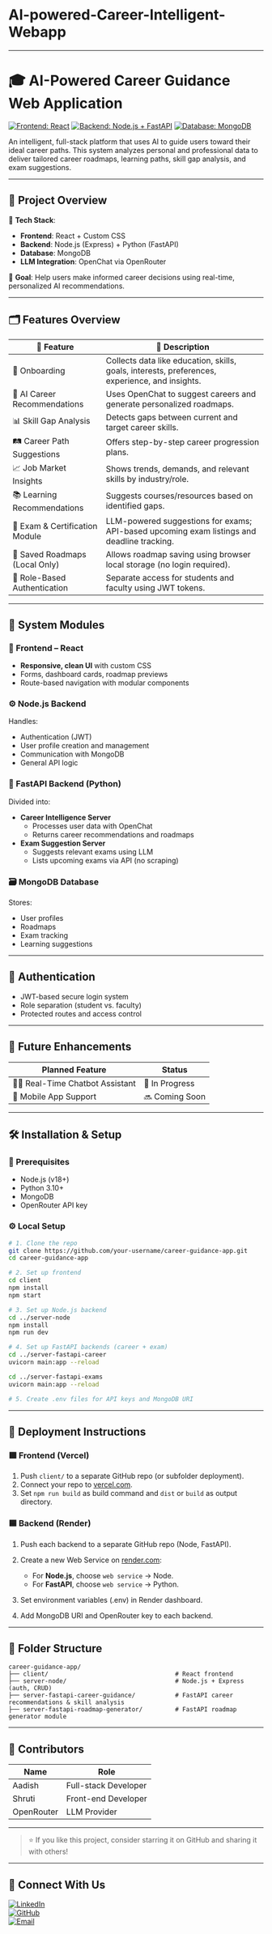 # AI-powered-Career-Intelligent-Webapp
---

# 🎓 AI-Powered Career Guidance Web Application

[![Frontend: React](https://img.shields.io/badge/frontend-react-blue.svg)]()
[![Backend: Node.js + FastAPI](https://img.shields.io/badge/backend-node.js%20%2B%20fastapi-yellow.svg)]()
[![Database: MongoDB](https://img.shields.io/badge/database-mongodb-brightgreen.svg)]()

An intelligent, full-stack platform that uses AI to guide users toward their ideal career paths. This system analyzes personal and professional data to deliver tailored career roadmaps, learning paths, skill gap analysis, and exam suggestions.

---

## 🧭 Project Overview

🚀 **Tech Stack**:
- **Frontend**: React + Custom CSS  
- **Backend**: Node.js (Express) + Python (FastAPI)  
- **Database**: MongoDB  
- **LLM Integration**: OpenChat via OpenRouter

🎯 **Goal**: Help users make informed career decisions using real-time, personalized AI recommendations.

---

## 🗂️ Features Overview

| 🚀 Feature                        | 📝 Description                                                                                   |
|----------------------------------|--------------------------------------------------------------------------------------------------|
| 👤 Onboarding                    | Collects data like education, skills, goals, interests, preferences, experience, and insights.   |
| 🧠 AI Career Recommendations     | Uses OpenChat to suggest careers and generate personalized roadmaps.                             |
| 📊 Skill Gap Analysis            | Detects gaps between current and target career skills.                                           |
| 🛤️ Career Path Suggestions       | Offers step-by-step career progression plans.                                                    |
| 📈 Job Market Insights           | Shows trends, demands, and relevant skills by industry/role.                                     |
| 📚 Learning Recommendations      | Suggests courses/resources based on identified gaps.                                             |
| 📝 Exam & Certification Module   | LLM-powered suggestions for exams; API-based upcoming exam listings and deadline tracking.       |
| 💾 Saved Roadmaps (Local Only)   | Allows roadmap saving using browser local storage (no login required).                          |
| 🔐 Role-Based Authentication     | Separate access for students and faculty using JWT tokens.                                       |

---

## 🧩 System Modules

### 🎨 Frontend – React
- **Responsive, clean UI** with custom CSS  
- Forms, dashboard cards, roadmap previews  
- Route-based navigation with modular components

### ⚙️ Node.js Backend
Handles:
- Authentication (JWT)  
- User profile creation and management  
- Communication with MongoDB  
- General API logic

### 🧠 FastAPI Backend (Python)
Divided into:
- **Career Intelligence Server**  
  - Processes user data with OpenChat  
  - Returns career recommendations and roadmaps  
- **Exam Suggestion Server**  
  - Suggests relevant exams using LLM  
  - Lists upcoming exams via API (no scraping)

### 🗃️ MongoDB Database
Stores:
- User profiles  
- Roadmaps  
- Exam tracking  
- Learning suggestions

---

## 🔐 Authentication

- JWT-based secure login system  
- Role separation (student vs. faculty)  
- Protected routes and access control

---

## 📱 Future Enhancements

| Planned Feature                     | Status         |
|------------------------------------|----------------|
| 🧑‍🏫 Real-Time Chatbot Assistant     | 🚧 In Progress |
| 📲 Mobile App Support               | 🔜 Coming Soon |

---

## 🛠️ Installation & Setup

### 🔧 Prerequisites
- Node.js (v18+)  
- Python 3.10+  
- MongoDB  
- OpenRouter API key  

### ⚙️ Local Setup

```bash
# 1. Clone the repo
git clone https://github.com/your-username/career-guidance-app.git
cd career-guidance-app

# 2. Set up frontend
cd client
npm install
npm start

# 3. Set up Node.js backend
cd ../server-node
npm install
npm run dev

# 4. Set up FastAPI backends (career + exam)
cd ../server-fastapi-career
uvicorn main:app --reload

cd ../server-fastapi-exams
uvicorn main:app --reload

# 5. Create .env files for API keys and MongoDB URI
```
---

## 🚀 Deployment Instructions

### 🟪 Frontend (Vercel)

1. Push `client/` to a separate GitHub repo (or subfolder deployment).
2. Connect your repo to [vercel.com](https://vercel.com).
3. Set `npm run build` as build command and `dist` or `build` as output directory.

### 🟦 Backend (Render)

1. Push each backend to a separate GitHub repo (Node, FastAPI).
2. Create a new Web Service on [render.com](https://render.com):

   * For **Node.js**, choose `web service` → Node.
   * For **FastAPI**, choose `web service` → Python.
3. Set environment variables (.env) in Render dashboard.
4. Add MongoDB URI and OpenRouter key to each backend.

---

## 📌 Folder Structure

```
career-guidance-app/
├── client/                                   # React frontend
├── server-node/                              # Node.js + Express (auth, CRUD)
├── server-fastapi-career-guidance/           # FastAPI career recommendations & skill analysis
├── server-fastapi-roadmap-generator/         # FastAPI roadmap generator module
```

---

## 🤝 Contributors

| Name       | Role                 |
| ---------- | -------------------- |
| Aadish     | Full-stack Developer |
| Shruti     | Front-end Developer  |
| OpenRouter | LLM Provider         |

---

> ⭐ If you like this project, consider starring it on GitHub and sharing it with others!

---

## 🔗 Connect With Us

[![LinkedIn](https://img.shields.io/badge/LinkedIn-0077B5?logo=linkedin&logoColor=white)](www.linkedin.com/in/aadishkumar-s-a7016b1b3)  
[![GitHub](https://img.shields.io/badge/GitHub-181717?logo=github&logoColor=white)](https://github.com/Aadish-KumarS)  
[![Email](https://img.shields.io/badge/Email-D14836?logo=gmail&logoColor=white)](mailto:aadishkumarak90@gmail.com)
```
